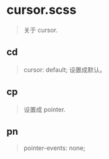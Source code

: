 # cursor.scss
> 关于 cursor.


## cd
> cursor: default; 设置成默认。

## cp
> 设置成 pointer.

## pn
> pointer-events: none;
